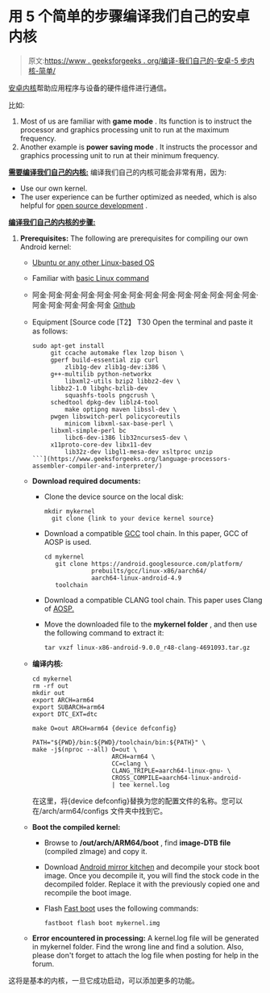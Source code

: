 # 用 5 个简单的步骤编译我们自己的安卓内核

> 原文:[https://www . geeksforgeeks . org/编译-我们自己的-安卓-5 步内核-简单/](https://www.geeksforgeeks.org/compile-our-own-android-kernel-in-5-simple-steps/)

[安卓内核](https://www.geeksforgeeks.org/introduction-to-android-development/)帮助应用程序与设备的硬件组件进行通信。

比如:

1.  Most of us are familiar with **game mode** . Its function is to instruct the processor and graphics processing unit to run at the maximum frequency.
2.  Another example is **power saving mode** . It instructs the processor and graphics processing unit to run at their minimum frequency.

<u>**需要编译我们自己的内核:**</u> 编译我们自己的内核可能会非常有用，因为:

*   Use our own kernel.
*   The user experience can be further optimized as needed, which is also helpful for [open source development](https://www.geeksforgeeks.org/contributing-to-open-source-getting-started/) .

<u>**编译我们自己的内核的步骤:**</u>

1.  **Prerequisites:** The following are prerequisites for compiling our own Android kernel:
    *   [Ubuntu or any other Linux-based OS](https://www.geeksforgeeks.org/introduction-to-linux-operating-system/)
    *   Familiar with [basic Linux command](https://www.geeksforgeeks.org/linux-commands/)
    *   阿金·阿金·阿金·阿金·阿金·阿金·阿金·阿金·阿金·阿金·阿金·阿金·阿金·阿金·阿金·阿金·阿金·阿金·阿金 [Github](https://www.geeksforgeeks.org/ultimate-guide-git-github/)
    *   Equipment [Source code [T2】 T30 Open the terminal and paste it as follows:

        ```
        sudo apt-get install
             git ccache automake flex lzop bison \
             gperf build-essential zip curl
                 zlib1g-dev zlib1g-dev:i386 \
             g++-multilib python-networkx 
                 libxml2-utils bzip2 libbz2-dev \
             libbz2-1.0 libghc-bzlib-dev 
                 squashfs-tools pngcrush \
             schedtool dpkg-dev liblz4-tool 
                 make optipng maven libssl-dev \
             pwgen libswitch-perl policycoreutils 
                 minicom libxml-sax-base-perl \
             libxml-simple-perl bc
                 libc6-dev-i386 lib32ncurses5-dev \
             x11proto-core-dev libx11-dev 
                 lib32z-dev libgl1-mesa-dev xsltproc unzip
        ```](https://www.geeksforgeeks.org/language-processors-assembler-compiler-and-interpreter/) 
    *   **Download required documents:**
        *   Clone the device source on the local disk:

            ```
            mkdir mykernel
              git clone {link to your device kernel source}
            ```

        *   Download a compatible [GCC](https://www.geeksforgeeks.org/builtin-functions-gcc-compiler/) tool chain. In this paper, GCC of AOSP is used.

            ```
            cd mykernel
               git clone https://android.googlesource.com/platform/
                         prebuilts/gcc/linux-x86/aarch64/
                         aarch64-linux-android-4.9
               toolchain
            ```

        *   Download a compatible CLANG tool chain. This paper uses Clang of [AOSP.](https://android.googlesource.com/platform/prebuilts/clang/host/linux-x86/+archive/android-9.0.0_r48/clang-4691093.tar.gz)
        *   Move the downloaded file to the **mykernel folder** , and then use the following command to extract it:

            ```
            tar vxzf linux-x86-android-9.0.0_r48-clang-4691093.tar.gz
            ```

    *   **编译内核:**

        ```
        cd mykernel
        rm -rf out
        mkdir out
        export ARCH=arm64
        export SUBARCH=arm64
        export DTC_EXT=dtc

        make O=out ARCH=arm64 {device defconfig}

        PATH="${PWD}/bin:${PWD}/toolchain/bin:${PATH}" \
        make -j$(nproc --all) O=out \
                              ARCH=arm64 \
                              CC=clang \
                              CLANG_TRIPLE=aarch64-linux-gnu- \
                              CROSS_COMPILE=aarch64-linux-android-
                              | tee kernel.log
        ```

        在这里，将{device defconfig}替换为您的配置文件的名称。您可以在/arch/arm64/configs 文件夹中找到它。

    *   **Boot the compiled kernel:**
        *   Browse to **/out/arch/ARM64/boot** , find **image-DTB file** (compiled zImage) and copy it.
        *   Download [Android mirror kitchen](https://forum.xda-developers.com/showthread.php?t=2073775) and decompile your stock boot image. Once you decompile it, you will find the stock code in the decompiled folder. Replace it with the previously copied one and recompile the boot image.
        *   Flash [Fast boot](https://dl.google.com/android/repository/platform-tools-latest-linux.zip) uses the following commands:

            ```
            fastboot flash boot mykernel.img
            ```

    *   **Error encountered in processing:** A kernel.log file will be generated in mykernel folder. Find the wrong line and find a solution. Also, please don't forget to attach the log file when posting for help in the forum.

这将是基本的内核，一旦它成功启动，可以添加更多的功能。